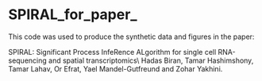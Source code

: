 # SPIRAL_for_paper_
 This code was used to produce the synthetic data and figures in the paper:
 
 SPIRAL: Significant Process InfeRence ALgorithm for single cell RNA-sequencing and spatial transcriptomics\ Hadas Biran, Tamar Hashimshony, Tamar Lahav, Or Efrat, Yael Mandel-Gutfreund and Zohar Yakhini.
 

